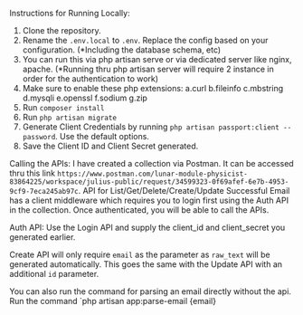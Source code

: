 Instructions for Running Locally:

1. Clone the repository.
2. Rename the `.env.local` to `.env`. Replace the config based on your configuration. (*Including the database schema, etc)
3. You can run this via php artisan serve or via dedicated server like nginx, apache. (*Running thru php artisan server will require 2 instance in order for the authentication to work)
4. Make sure to enable these php extensions:
   a.curl
   b.fileinfo
   c.mbstring
   d.mysqli
   e.openssl
   f.sodium
   g.zip
5. Run `composer install`
6. Run `php artisan migrate`
8. Generate Client Credentials by running `php artisan passport:client --password`. Use the default options.
9. Save the Client ID and Client Secret generated.


Calling the APIs: I have created a collection via Postman. It can be accessed thru this link `https://www.postman.com/lunar-module-physicist-83864225/workspace/julius-public/request/34599323-0f69afef-6e7b-4953-9cf9-7eca245ab97c`.
API for List/Get/Delete/Create/Update Successful Email has a client middleware which requires you to login first using the Auth API in the collection. Once authenticated, you will be able to call the APIs.

Auth API: Use the Login API and supply the client_id and client_secret you generated earlier.

Create API will only require `email` as the parameter as `raw_text` will be generated automatically. This goes the same with the Update API with an additional `id` parameter.

You can also run the command for parsing an email directly without the api. Run the command `php artisan app:parse-email {email}
